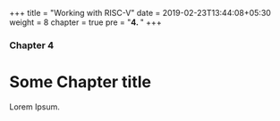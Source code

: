 +++
title = "Working with RISC-V"
date = 2019-02-23T13:44:08+05:30
weight = 8
chapter = true
pre = "<b>4. </b>"
+++

### Chapter 4

# Some Chapter title

Lorem Ipsum.